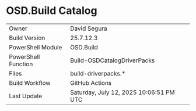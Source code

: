 ﻿# OSD.Build Catalog

| | |
|-|-|
| Owner | David Segura |
| Build Version | 25.7.12.3 |
| PowerShell Module | OSD.Build |
| PowerShell Function | Build-OSDCatalogDriverPacks |
| Files | build-driverpacks.* |
| Build Workflow | GitHub Actions |
| Last Update | Saturday, July 12, 2025 10:06:51 PM UTC |
